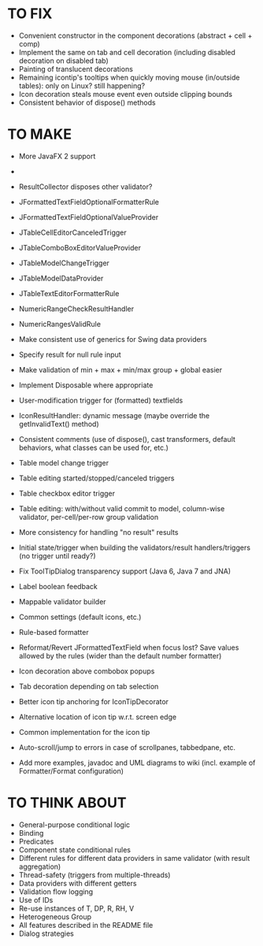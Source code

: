 # TO FIX

* Convenient constructor in the component decorations (abstract + cell + comp)
* Implement the same on tab and cell decoration (including disabled decoration on disabled tab)
* Painting of translucent decorations
* Remaining icontip's tooltips when quickly moving mouse (in/outside tables): only on Linux? still happening?
* Icon decoration steals mouse event even outside clipping bounds
* Consistent behavior of dispose() methods

# TO MAKE

* More JavaFX 2 support
* 
* ResultCollector disposes other validator?
* JFormattedTextFieldOptionalFormatterRule
* JFormattedTextFieldOptionalValueProvider
* JTableCellEditorCanceledTrigger
* JTableComboBoxEditorValueProvider
* JTableModelChangeTrigger
* JTableModelDataProvider
* JTableTextEditorFormatterRule
* NumericRangeCheckResultHandler
* NumericRangesValidRule

* Make consistent use of generics for Swing data providers
* Specify result for null rule input
* Make validation of min + max + min/max group + global easier
* Implement Disposable where appropriate
* User-modification trigger for (formatted) textfields
* IconResultHandler: dynamic message (maybe override the getInvalidText() method)
* Consistent comments (use of dispose(), cast transformers, default behaviors, what classes can be used for, etc.)
* Table model change trigger
* Table editing started/stopped/canceled triggers
* Table checkbox editor trigger
* Table editing: with/without valid commit to model, column-wise validator, per-cell/per-row group validation
* More consistency for handling "no result" results
* Initial state/trigger when building the validators/result handlers/triggers (no trigger until ready?)
* Fix ToolTipDialog transparency support (Java 6, Java 7 and JNA)
* Label boolean feedback
* Mappable validator builder
* Common settings (default icons, etc.)
* Rule-based formatter
* Reformat/Revert JFormattedTextField when focus lost? Save values allowed by the rules (wider than the default number formatter)
* Icon decoration above combobox popups
* Tab decoration depending on tab selection
* Better icon tip anchoring for IconTipDecorator
* Alternative location of icon tip w.r.t. screen edge
* Common implementation for the icon tip
* Auto-scroll/jump to errors in case of scrollpanes, tabbedpane, etc.
* Add more examples, javadoc and UML diagrams to wiki (incl. example of Formatter/Format configuration)

# TO THINK ABOUT

* General-purpose conditional logic
* Binding
* Predicates
* Component state conditional rules
* Different rules for different data providers in same validator (with result aggregation)
* Thread-safety (triggers from multiple-threads)
* Data providers with different getters
* Validation flow logging
* Use of IDs
* Re-use instances of T, DP, R, RH, V
* Heterogeneous Group
* All features described in the README file
* Dialog strategies
